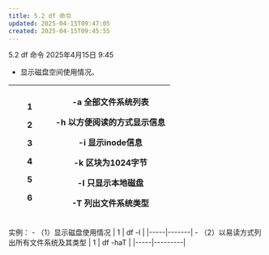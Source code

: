 ```yaml
---
title: 5.2 df 命令
updated: 2025-04-15T09:47:05
created: 2025-04-15T09:45:55
---
```


5.2 df 命令
2025年4月15日
9:45

- 显示磁盘空间使用情况。
<table>
<colgroup>
<col style="width: 26%" />
<col style="width: 73%" />
</colgroup>
<thead>
<tr class="header">
<th><p>1</p>
<p>2</p>
<p>3</p>
<p>4</p>
<p>5</p>
<p>6</p></th>
<th><p>-a 全部文件系统列表</p>
<p>-h 以方便阅读的方式显示信息</p>
<p>-i 显示inode信息</p>
<p>-k 区块为1024字节</p>
<p>-l 只显示本地磁盘</p>
<p>-T 列出文件系统类型</p></th>
</tr>
</thead>
<tbody>
</tbody>
</table>
实例：
- （1）显示磁盘使用情况
| 1   | df -l |
|-----|-------|
- （2）以易读方式列出所有文件系统及其类型
| 1   | df -haT |
|-----|---------|
